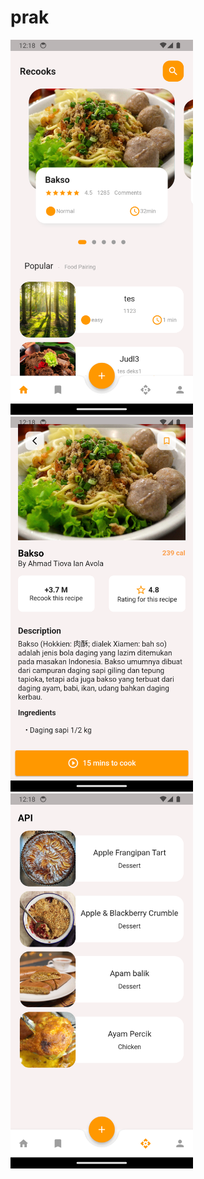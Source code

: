 # prak

<img src= "../dsa/assets/ss/ss1.png" height=600px>
<img src= "../dsa/assets/ss/ss2.png" height=600px>
<img src= "../dsa/assets/ss/ss3.png" height=600px>
